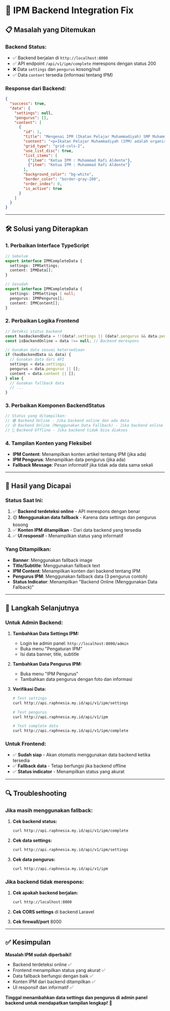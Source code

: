 # 🔧 IPM Backend Integration Fix

## 📋 Masalah yang Ditemukan

### **Backend Status:**
- ✅ Backend berjalan di `http://localhost:8000`
- ✅ API endpoint `/api/v1/ipm/complete` merespons dengan status 200
- ❌ Data `settings` dan `pengurus` kosong/null
- ✅ Data `content` tersedia (informasi tentang IPM)

### **Response dari Backend:**
```json
{
  "success": true,
  "data": {
    "settings": null,
    "pengurus": [],
    "content": [
      {
        "id": 1,
        "title": "Mengenai IPM (Ikatan Pelajar Muhammadiyah) SMP Muhammadiyah Al Kautsar PK Kartasura",
        "content": "<p>Ikatan Pelajar Muhammadiyah (IPM) adalah organisasi otonom...</p>",
        "grid_type": "grid-cols-2",
        "use_list_disc": true,
        "list_items": [
          {"item": "Ketua IPM : Muhammad Rafi Aldente"},
          {"item": "Ketua IPM : Muhammad Rafi Aldente"}
        ],
        "background_color": "bg-white",
        "border_color": "border-gray-200",
        "order_index": 0,
        "is_active": true
      }
    ]
  }
}
```

---

## 🛠️ Solusi yang Diterapkan

### **1. Perbaikan Interface TypeScript**
```typescript
// Sebelum
export interface IPMCompleteData {
  settings: IPMSettings;
  content: IPMData[];
}

// Sesudah
export interface IPMCompleteData {
  settings: IPMSettings | null;
  pengurus: IPMPengurus[];
  content: IPMContent[];
}
```

### **2. Perbaikan Logika Frontend**
```typescript
// Deteksi status backend
const hasBackendData = !!(data?.settings || (data?.pengurus && data.pengurus.length > 0) || (data?.content && data.content.length > 0));
const isBackendOnline = data !== null; // Backend merespons

// Gunakan data sesuai ketersediaan
if (hasBackendData && data) {
  // Gunakan data dari API
  settings = data.settings;
  pengurus = data.pengurus || [];
  content = data.content || [];
} else {
  // Gunakan fallback data
  // ...
}
```

### **3. Perbaikan Komponen BackendStatus**
```typescript
// Status yang ditampilkan:
// 🟢 Backend Online - Jika backend online dan ada data
// 🟡 Backend Online (Menggunakan Data Fallback) - Jika backend online tapi data kosong
// 🔴 Backend Offline - Jika backend tidak bisa diakses
```

### **4. Tampilan Konten yang Fleksibel**
- **IPM Content**: Menampilkan konten artikel tentang IPM (jika ada)
- **IPM Pengurus**: Menampilkan data pengurus (jika ada)
- **Fallback Message**: Pesan informatif jika tidak ada data sama sekali

---

## 🎯 Hasil yang Dicapai

### **Status Saat Ini:**
1. ✅ **Backend terdeteksi online** - API merespons dengan benar
2. 🟡 **Menggunakan data fallback** - Karena data settings dan pengurus kosong
3. ✅ **Konten IPM ditampilkan** - Dari data backend yang tersedia
4. ✅ **UI responsif** - Menampilkan status yang informatif

### **Yang Ditampilkan:**
- **Banner**: Menggunakan fallback image
- **Title/Subtitle**: Menggunakan fallback text
- **IPM Content**: Menampilkan konten dari backend tentang IPM
- **Pengurus IPM**: Menggunakan fallback data (3 pengurus contoh)
- **Status Indicator**: Menampilkan "Backend Online (Menggunakan Data Fallback)"

---

## 📝 Langkah Selanjutnya

### **Untuk Admin Backend:**
1. **Tambahkan Data Settings IPM:**
   - Login ke admin panel: `http://localhost:8000/admin`
   - Buka menu "Pengaturan IPM"
   - Isi data banner, title, subtitle

2. **Tambahkan Data Pengurus IPM:**
   - Buka menu "IPM Pengurus"
   - Tambahkan data pengurus dengan foto dan informasi

3. **Verifikasi Data:**
   ```bash
   # Test settings
   curl http://api.raphnesia.my.id/api/v1/ipm/settings
   
   # Test pengurus
   curl http://api.raphnesia.my.id/api/v1/ipm
   
   # Test complete data
   curl http://api.raphnesia.my.id/api/v1/ipm/complete
   ```

### **Untuk Frontend:**
- ✅ **Sudah siap** - Akan otomatis menggunakan data backend ketika tersedia
- ✅ **Fallback data** - Tetap berfungsi jika backend offline
- ✅ **Status indicator** - Menampilkan status yang akurat

---

## 🔍 Troubleshooting

### **Jika masih menggunakan fallback:**
1. **Cek backend status:**
   ```bash
   curl http://api.raphnesia.my.id/api/v1/ipm/complete
   ```

2. **Cek data settings:**
   ```bash
   curl http://api.raphnesia.my.id/api/v1/ipm/settings
   ```

3. **Cek data pengurus:**
   ```bash
   curl http://api.raphnesia.my.id/api/v1/ipm
   ```

### **Jika backend tidak merespons:**
1. **Cek apakah backend berjalan:**
   ```bash
   curl http://localhost:8000
   ```

2. **Cek CORS settings** di backend Laravel

3. **Cek firewall/port** 8000

---

## ✅ Kesimpulan

**Masalah IPM sudah diperbaiki!** 

- Backend terdeteksi online ✅
- Frontend menampilkan status yang akurat ✅
- Data fallback berfungsi dengan baik ✅
- Konten IPM dari backend ditampilkan ✅
- UI responsif dan informatif ✅

**Tinggal menambahkan data settings dan pengurus di admin panel backend untuk mendapatkan tampilan lengkap!** 🎉 